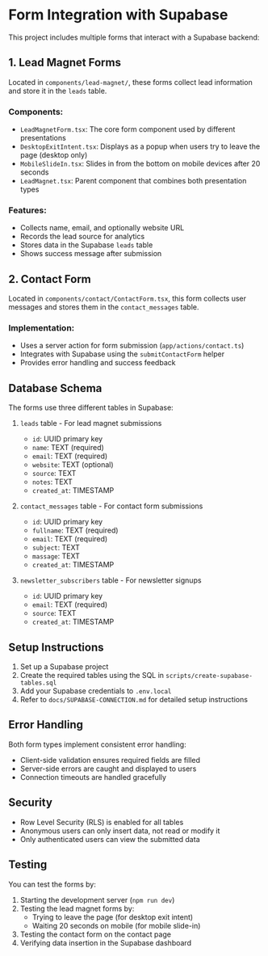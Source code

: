 # Form Integration with Supabase

This project includes multiple forms that interact with a Supabase backend:

## 1. Lead Magnet Forms

Located in `components/lead-magnet/`, these forms collect lead information and store it in the `leads` table.

### Components:

- `LeadMagnetForm.tsx`: The core form component used by different presentations
- `DesktopExitIntent.tsx`: Displays as a popup when users try to leave the page (desktop only)
- `MobileSlideIn.tsx`: Slides in from the bottom on mobile devices after 20 seconds
- `LeadMagnet.tsx`: Parent component that combines both presentation types

### Features:

- Collects name, email, and optionally website URL
- Records the lead source for analytics
- Stores data in the Supabase `leads` table
- Shows success message after submission

## 2. Contact Form

Located in `components/contact/ContactForm.tsx`, this form collects user messages and stores them in the `contact_messages` table.

### Implementation:

- Uses a server action for form submission (`app/actions/contact.ts`)
- Integrates with Supabase using the `submitContactForm` helper
- Provides error handling and success feedback

## Database Schema

The forms use three different tables in Supabase:

1. `leads` table - For lead magnet submissions
   - `id`: UUID primary key
   - `name`: TEXT (required)
   - `email`: TEXT (required)
   - `website`: TEXT (optional)
   - `source`: TEXT
   - `notes`: TEXT
   - `created_at`: TIMESTAMP

2. `contact_messages` table - For contact form submissions
   - `id`: UUID primary key
   - `fullname`: TEXT (required)
   - `email`: TEXT (required)
   - `subject`: TEXT
   - `massage`: TEXT
   - `created_at`: TIMESTAMP

3. `newsletter_subscribers` table - For newsletter signups
   - `id`: UUID primary key
   - `email`: TEXT (required)
   - `source`: TEXT
   - `created_at`: TIMESTAMP

## Setup Instructions

1. Set up a Supabase project
2. Create the required tables using the SQL in `scripts/create-supabase-tables.sql`
3. Add your Supabase credentials to `.env.local`
4. Refer to `docs/SUPABASE-CONNECTION.md` for detailed setup instructions

## Error Handling

Both form types implement consistent error handling:
- Client-side validation ensures required fields are filled
- Server-side errors are caught and displayed to users
- Connection timeouts are handled gracefully

## Security

- Row Level Security (RLS) is enabled for all tables
- Anonymous users can only insert data, not read or modify it
- Only authenticated users can view the submitted data

## Testing

You can test the forms by:
1. Starting the development server (`npm run dev`)
2. Testing the lead magnet forms by:
   - Trying to leave the page (for desktop exit intent)
   - Waiting 20 seconds on mobile (for mobile slide-in)
3. Testing the contact form on the contact page
4. Verifying data insertion in the Supabase dashboard 